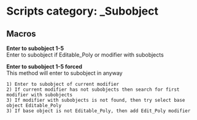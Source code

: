 # Scripts category: _Subobject  

## Macros  
__Enter to subobject 1-5__  
	Enter to subobject if Editable_Poly or modifier with subobjects  

__Enter to subobject 1-5 forced__  
This method will enter to subobject in anyway  

	1) Enter to subobject of current modifier  
	2) If current modifier has not subobjects then search for first modifier with subobjects  
	3) If modifier with subobjects is not found, then try select base object Editable_Poly  
	3) If base object is not Editable_Poly, then add Edit_Poly modifier  
  